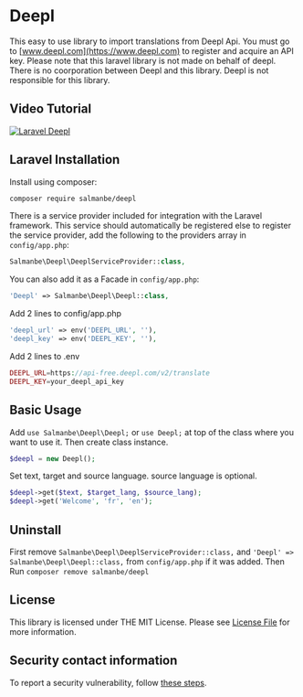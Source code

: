 Deepl
====
This easy to use library to import translations from Deepl Api. You must go to [www.deepl.com](https://www.deepl.com) to register and acquire an API key. Please note that this laravel library is not made on behalf of deepl. There is no coorporation between Deepl and this library. Deepl is not responsible for this library.

Video Tutorial
-------
[![Laravel Deepl](https://img.youtube.com/vi/ljoFvgCS2og/0.jpg)](https://www.youtube.com/watch?v=ljoFvgCS2og)

Laravel Installation
-------
Install using composer:

```bash
composer require salmanbe/deepl
```

There is a service provider included for integration with the Laravel framework. This service should automatically be registered else to register the service provider, add the following to the providers array in `config/app.php`:

```php
Salmanbe\Deepl\DeeplServiceProvider::class,
```
You can also add it as a Facade in `config/app.php`:
```php
'Deepl' => Salmanbe\Deepl\Deepl::class,
```
Add 2 lines to config/app.php
```php
'deepl_url' => env('DEEPL_URL', ''),
'deepl_key' => env('DEEPL_KEY', ''),
```

Add 2 lines to .env
```php
DEEPL_URL=https://api-free.deepl.com/v2/translate
DEEPL_KEY=your_deepl_api_key
```

Basic Usage
-----

Add `use Salmanbe\Deepl\Deepl;` or `use Deepl;` at top of the class where you want to use it. Then create class instance.

```php
$deepl = new Deepl();
```
Set text, target and source language. source language is optional.
```php
$deepl->get($text, $target_lang, $source_lang);
$deepl->get('Welcome', 'fr', 'en');
```

Uninstall
-----
First remove `Salmanbe\Deepl\DeeplServiceProvider::class,` and 
`'Deepl' => Salmanbe\Deepl\Deepl::class,` from `config/app.php` if it was added.
Then Run `composer remove salmanbe/deepl` 

## License

This library is licensed under THE MIT License. Please see [License File](https://github.com/salmanbe/deepl/blob/master/LICENSE) for more information.

## Security contact information

To report a security vulnerability, follow [these steps](https://tidelift.com/security).
